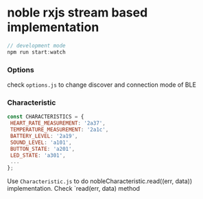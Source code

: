 # noble rxjs stream based implementation

```javascript
// development mode
npm run start:watch
``` 

### Options
check `options.js` to change discover and connection mode of BLE

### Characteristic
```javascript
const CHARACTERISTICS = {
 HEART_RATE_MEASUREMENT: '2a37',
 TEMPERATURE_MEASUREMENT: '2a1c',
 BATTERY_LEVEL: '2a19',
 SOUND_LEVEL: 'a101',
 BUTTON_STATE: 'a201',
 LED_STATE: 'a301',
 ...
};

```
Use `Characteristic.js` to do nobleCharacteristic.read((err, data)) implementation. Check `read(err, data)
method
